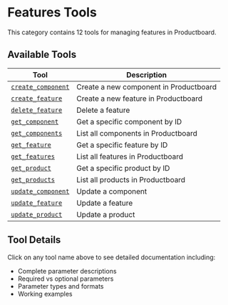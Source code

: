 # Features Tools

This category contains 12 tools for managing features in Productboard.

## Available Tools

| Tool                                        | Description                            |
| ------------------------------------------- | -------------------------------------- |
| [`create_component`](./create_component.md) | Create a new component in Productboard |
| [`create_feature`](./create_feature.md)     | Create a new feature in Productboard   |
| [`delete_feature`](./delete_feature.md)     | Delete a feature                       |
| [`get_component`](./get_component.md)       | Get a specific component by ID         |
| [`get_components`](./get_components.md)     | List all components in Productboard    |
| [`get_feature`](./get_feature.md)           | Get a specific feature by ID           |
| [`get_features`](./get_features.md)         | List all features in Productboard      |
| [`get_product`](./get_product.md)           | Get a specific product by ID           |
| [`get_products`](./get_products.md)         | List all products in Productboard      |
| [`update_component`](./update_component.md) | Update a component                     |
| [`update_feature`](./update_feature.md)     | Update a feature                       |
| [`update_product`](./update_product.md)     | Update a product                       |

## Tool Details

Click on any tool name above to see detailed documentation including:

- Complete parameter descriptions
- Required vs optional parameters
- Parameter types and formats
- Working examples
